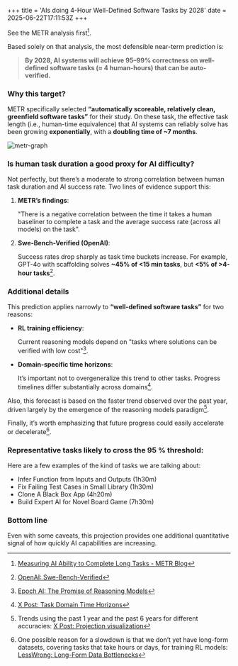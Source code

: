 +++
title = 'AIs doing 4-Hour Well-Defined Software Tasks by 2028'
date = 2025-06-22T17:11:53Z
+++

See the METR analysis first[^1].

Based solely on that analysis, the most defensible near-term prediction is:

> **By 2028, AI systems will achieve 95–99% correctness on well-defined software tasks (≈ 4 human-hours) that can be auto-verified.**

### Why this target?

METR specifically selected **“automatically scoreable, relatively clean, greenfield software tasks”** for their study. On these task, the effective task length (i.e., human-time equivalence) that AI systems can reliably solve has been growing **exponentially**, with a **doubling time of ~7 months**. 


![metr-graph](/img/metr-time-horizon.png)


### Is human task duration a good proxy for AI difficulty?

Not perfectly, but there’s a moderate to strong correlation between human task duration and AI success rate. Two lines of evidence support this:

1. **METR’s findings**:

    "There is a negative correlation between the time it takes a human baseliner to complete a task and the average success rate (across all models) on the task".

2. **Swe-Bench-Verified (OpenAI)**:

    Success rates drop sharply as task time buckets increase. For example, GPT-4o with scaffolding solves **~45% of <15 min tasks**, but **<5% of >4-hour tasks**[^2].



### Additional details

This prediction applies narrowly to **“well-defined software tasks”** for two reasons:

- **RL training efficiency**:

    Current reasoning models depend on "tasks where solutions can be verified with low cost"[^3].

- **Domain-specific time horizons**:

    It’s important not to overgeneralize this trend to other tasks. Progress timelines differ substantially across domains[^4].


Also, this forecast is based on the faster trend observed over the past year, driven largely by the emergence of the reasoning models paradigm[^5].

Finally, it’s worth emphasizing that future progress could easily accelerate or decelerate[^6].


### Representative tasks likely to cross the 95 % threshold:

Here are a few examples of the kind of tasks we are talking about:

- Infer Function from Inputs and Outputs (1h30m)
- Fix Failing Test Cases in Small Library (1h30m)
- Clone A Black Box App (4h20m)
- Build Expert AI for Novel Board Game (7h30m)

### Bottom line

Even with some caveats, this projection provides one additional quantitative signal of how quickly AI capabilities are increasing.



[^1]: [Measuring AI Ability to Complete Long Tasks - METR Blog](https://metr.org/blog/2025-03-19-measuring-ai-ability-to-complete-long-tasks/)
[^2]: [OpenAI: Swe-Bench-Verified](https://openai.com/index/introducing-swe-bench-verified/)
[^3]:[Epoch AI: The Promise of Reasoning Models](https://epoch.ai/gradient-updates/the-promise-of-reasoning-models)
[^4]:[X Post: Task Domain Time Horizons](https://x.com/joel_bkr/status/1924870722633269726)
[^5]: Trends using the past 1 year and the past 6 years for different accuracies: [X Post: Projection visualization](https://x.com/ldjconfirmed/status/1902803725585977434/photo/1)
[^6]: One possible reason for a slowdown is that we don’t yet have long-form datasets, covering tasks that take hours or days, for training RL models: [LessWrong: Long-Form Data Bottlenecks](https://www.lesswrong.com/posts/LmGDeWhDo478ica4h/long-form-data-bottlenecks-might-stall-ai-progress-for-years#:~:text=I%20argue%20that%20the%20AI,rare%20opportunity%20for%20tractable%20governance)
